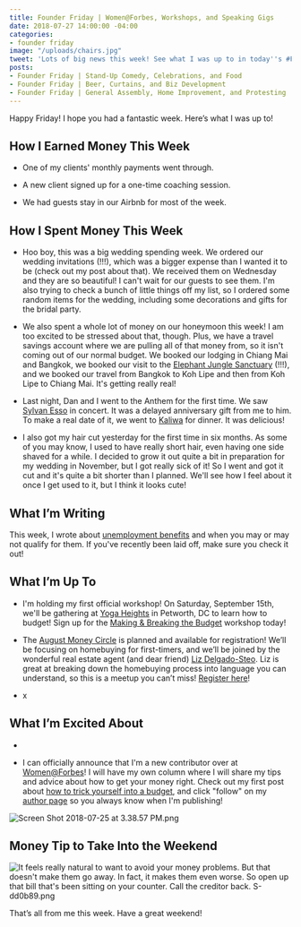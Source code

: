 ```yaml
---
title: Founder Friday | Women@Forbes, Workshops, and Speaking Gigs
date: 2018-07-27 14:00:00 -04:00
categories:
- founder friday
image: "/uploads/chairs.jpg"
tweet: 'Lots of big news this week! See what I was up to in today''s #FounderFriday. '
posts:
- Founder Friday | Stand-Up Comedy, Celebrations, and Food
- Founder Friday | Beer, Curtains, and Biz Development
- Founder Friday | General Assembly, Home Improvement, and Protesting
---
```


Happy Friday! I hope you had a fantastic week. Here’s what I was up to!

## **How I Earned Money This Week**

* One of my clients' monthly payments went through.

* A new client signed up for a one-time coaching session.

* We had guests stay in our Airbnb for most of the week.

## **How I Spent Money This Week**

* Hoo boy, this was a big wedding spending week. We ordered our wedding invitations (!!!), which was a bigger expense than I wanted it to be (check out my post about that). We received them on Wednesday and they are so beautiful! I can't wait for our guests to see them. I'm also trying to check a bunch of little things off my list, so I ordered some random items for the wedding, including some decorations and gifts for the bridal party.

* We also spent a whole lot of money on our honeymoon this week! I am too excited to be stressed about that, though. Plus, we have a travel savings account where we are pulling all of that money from, so it isn't coming out of our normal budget. We booked our lodging in Chiang Mai and Bangkok, we booked our visit to the [Elephant Jungle Sanctuary](https://elephantjunglesanctuary.com/) (!!!), and we booked our travel from Bangkok to Koh Lipe and then from Koh Lipe to Chiang Mai. It's getting really real!

* Last night, Dan and I went to the Anthem for the first time. We saw [Sylvan Esso](http://www.sylvanesso.com/) in concert. It was a delayed anniversary gift from me to him. To make a real date of it, we went to [Kaliwa](https://www.kaliwadc.com/home/) for dinner. It was delicious!

* I also got my hair cut yesterday for the first time in six months. As some of you may know, I used to have really short hair, even having one side shaved for a while. I decided to grow it out quite a bit in preparation for my wedding in November, but I got really sick of it! So I went and got it cut and it's quite a bit shorter than I planned. We'll see how I feel about it once I get used to it, but I think it looks cute!

## **What I’m Writing**

This week, I wrote about [unemployment benefits](https://www.maggiegermano.com/blog/should-you-file-for-unemployment/) and when you may or may not qualify for them. If you've recently been laid off, make sure you check it out!

## **What I’m Up To**

* I'm holding my first official workshop! On Saturday, September 15th, we'll be gathering at [Yoga Heights](https://yogaheightsdc.com/) in Petworth, DC to learn how to budget! Sign up for the [Making & Breaking the Budget](https://www.eventbrite.com/e/making-breaking-the-budget-workshop-tickets-48317128833) workshop today!

* The [August Money Circle](https://www.maggiegermano.com/events/homebuying-for-newbies/) is planned and available for registration! We’ll be focusing on homebuying for first-timers, and we’ll be joined by the wonderful real estate agent (and dear friend) [Liz Delgado-Steo](https://www.realliving.com/elizabeth-delgado-steo). Liz is great at breaking down the homebuying process into language you can understand, so this is a meetup you can’t miss! [Register here](https://www.eventbrite.com/e/money-circle-homebuying-for-newbies-tickets-48132651055)!

* x

## **What I’m Excited About**

* 

* I can officially announce that I'm a new contributor over at [Women@Forbes](https://www.forbes.com/sites/maggiegermano/)! I will have my own column where I will share my tips and advice about how to get your money right. Check out my first post about [how to trick yourself into a budget](https://www.forbes.com/sites/maggiegermano/2018/07/25/how-to-trick-yourself-into-sticking-to-a-budget/), and click "follow" on my [author page](https://www.forbes.com/sites/maggiegermano/#37ea97a87556) so you always know when I'm publishing!

![Screen Shot 2018-07-25 at 3.38.57 PM.png](/uploads/Screen%20Shot%202018-07-25%20at%203.38.57%20PM.png)

## **Money Tip to Take Into the Weekend**

![It feels really natural to want to avoid your money problems. But that doesn't make them go away. In fact, it makes them even worse. So open up that bill that's been sitting on your counter. Call the creditor back. S-dd0b89.png](/uploads/It%20feels%20really%20natural%20to%20want%20to%20avoid%20your%20money%20problems.%20But%20that%20doesn't%20make%20them%20go%20away.%20In%20fact,%20it%20makes%20them%20even%20worse.%20So%20open%20up%20that%20bill%20that's%20been%20sitting%20on%20your%20counter.%20Call%20the%20creditor%20back.%20S-dd0b89.png)

That’s all from me this week. Have a great weekend!